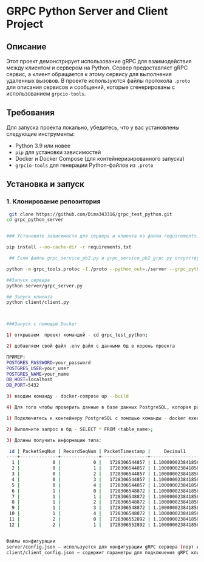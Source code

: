 # GRPC Python Server and Client Project

## Описание

Этот проект демонстрирует использование gRPC для взаимодействия между клиентом и сервером на Python. Сервер предоставляет gRPC сервис, а клиент обращается к этому сервису для выполнения удаленных вызовов. В проекте используются файлы протокола `.proto` для описания сервисов и сообщений, которые сгенерированы с использованием `grpcio-tools`.


## Требования

Для запуска проекта локально, убедитесь, что у вас установлены следующие инструменты:

- Python 3.9 или новее
- `pip` для установки зависимостей
- Docker и Docker Compose (для контейнеризированного запуска)
- `grpcio-tools` для генерации Python-файлов из `.proto`

## Установка и запуск

### 1. Клонирование репозитория

```bash
 git clone https://github.com/Dima343316/grpc_test_python.git
cd grpc_python_server


### Установите зависимости для сервера и клиента из файла requirements.txt:

pip install --no-cache-dir -r requirements.txt

 ## Если файлы grpc_service_pb2.py и grpc_service_pb2_grpc.py отсутствуют, сгенерируйте их с помощью grpcio-tools. Для этого выполните следующую команду:

python -m grpc_tools.protoc -I./proto --python_out=./server --grpc_python_out=./server ./proto/grpc_service.proto

##Запуск сервера 
python server/grpc_server.py

## Запуск клиента 
python client/client.py



###Запуск с помощью Docker

1) открываем  проект командой - cd grpc_test_python;

2) добавляем свой файл .env файл с данными бд в корень проекта

ПРИМЕР:
POSTGRES_PASSWORD=your_password
POSTGRES_USER=your_user
POSTGRES_NAME=your_name
DB_HOST=localhost
DB_PORT=5432

3) вводим команду - docker-compose up --build 

4) Для того чтобы проверить данные в базе данных PostgreSQL, которая работает в Docker:

1) Подключитесь к контейнеру PostgreSQL с помощью команды - docker exec -it <container_name_or_id> psql -U <username> -d <database_name>

2) Выполните запрос в бд - SELECT * FROM <table_name>;

3) Должны получить информацию типа:

 id | PacketSeqNum | RecordSeqNum | PacketTimestamp |     Decimal1      |     Decimal2      |     Decimal3      |     Decimal4      | RecordTimestamp 
----+--------------+--------------+-----------------+-------------------+-------------------+-------------------+-------------------+-----------------
  1 |            0 |            0 |   1728306544857 | 1.100000023841858 | 2.200000047683716 | 3.299999952316284 | 4.400000095367432 |   1728306544857
  2 |            0 |            1 |   1728306544857 | 1.100000023841858 | 2.200000047683716 | 3.299999952316284 | 4.400000095367432 |   1728306544857
  3 |            0 |            2 |   1728306544857 | 1.100000023841858 | 2.200000047683716 | 3.299999952316284 | 4.400000095367432 |   1728306544857
  4 |            0 |            3 |   1728306544857 | 1.100000023841858 | 2.200000047683716 | 3.299999952316284 | 4.400000095367432 |   1728306544857
  5 |            0 |            4 |   1728306544857 | 1.100000023841858 | 2.200000047683716 | 3.299999952316284 | 4.400000095367432 |   1728306544857
  6 |            1 |            0 |   1728306548872 | 1.100000023841858 | 2.200000047683716 | 3.299999952316284 | 4.400000095367432 |   1728306548872
  7 |            1 |            1 |   1728306548872 | 1.100000023841858 | 2.200000047683716 | 3.299999952316284 | 4.400000095367432 |   1728306548872
  8 |            1 |            2 |   1728306548872 | 1.100000023841858 | 2.200000047683716 | 3.299999952316284 | 4.400000095367432 |   1728306548872
  9 |            1 |            3 |   1728306548872 | 1.100000023841858 | 2.200000047683716 | 3.299999952316284 | 4.400000095367432 |   1728306548872
 10 |            1 |            4 |   1728306548872 | 1.100000023841858 | 2.200000047683716 | 3.299999952316284 | 4.400000095367432 |   1728306548872
 11 |            2 |            0 |   1728306552892 | 1.100000023841858 | 2.200000047683716 | 3.299999952316284 | 4.400000095367432 |   1728306552892
 12 |            2 |            1 |   1728306552892 | 1.100000023841858 | 2.200000047683716 | 3.299999952316284 | 4.400000095367432 |   1728306552892


Файлы конфигурации
server/config.json — используется для конфигурации gRPC сервера (порт и другие параметры).
client/client_config.json — содержит параметры для подключения gRPC клиента к серверу.




